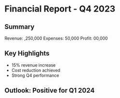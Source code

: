 # Financial Report - Q4 2023

## Summary
Revenue: ,250,000
Expenses: 50,000
Profit: 00,000

## Key Highlights
- 15% revenue increase
- Cost reduction achieved
- Strong Q4 performance

## Outlook: Positive for Q1 2024
